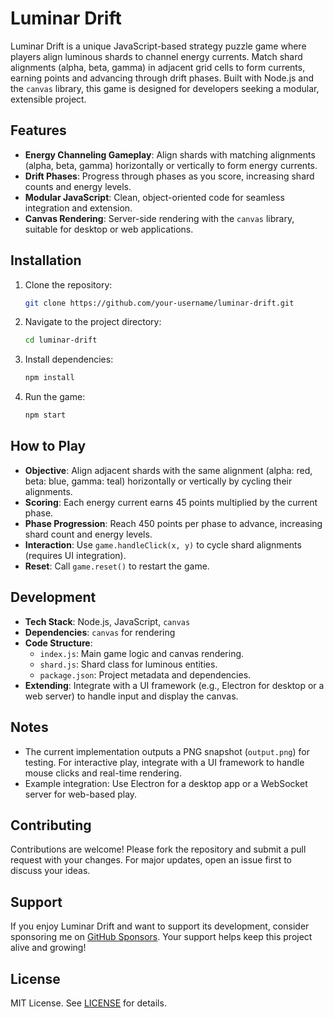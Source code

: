 # Luminar Drift

Luminar Drift is a unique JavaScript-based strategy puzzle game where players align luminous shards to channel energy currents. Match shard alignments (alpha, beta, gamma) in adjacent grid cells to form currents, earning points and advancing through drift phases. Built with Node.js and the `canvas` library, this game is designed for developers seeking a modular, extensible project.

## Features
- **Energy Channeling Gameplay**: Align shards with matching alignments (alpha, beta, gamma) horizontally or vertically to form energy currents.
- **Drift Phases**: Progress through phases as you score, increasing shard counts and energy levels.
- **Modular JavaScript**: Clean, object-oriented code for seamless integration and extension.
- **Canvas Rendering**: Server-side rendering with the `canvas` library, suitable for desktop or web applications.

## Installation
1. Clone the repository:
   ```bash
   git clone https://github.com/your-username/luminar-drift.git
   ```
2. Navigate to the project directory:
   ```bash
   cd luminar-drift
   ```
3. Install dependencies:
   ```bash
   npm install
   ```
4. Run the game:
   ```bash
   npm start
   ```

## How to Play
- **Objective**: Align adjacent shards with the same alignment (alpha: red, beta: blue, gamma: teal) horizontally or vertically by cycling their alignments.
- **Scoring**: Each energy current earns 45 points multiplied by the current phase.
- **Phase Progression**: Reach 450 points per phase to advance, increasing shard count and energy levels.
- **Interaction**: Use `game.handleClick(x, y)` to cycle shard alignments (requires UI integration).
- **Reset**: Call `game.reset()` to restart the game.

## Development
- **Tech Stack**: Node.js, JavaScript, `canvas`
- **Dependencies**: `canvas` for rendering
- **Code Structure**:
  - `index.js`: Main game logic and canvas rendering.
  - `shard.js`: Shard class for luminous entities.
  - `package.json`: Project metadata and dependencies.
- **Extending**: Integrate with a UI framework (e.g., Electron for desktop or a web server) to handle input and display the canvas.

## Notes
- The current implementation outputs a PNG snapshot (`output.png`) for testing. For interactive play, integrate with a UI framework to handle mouse clicks and real-time rendering.
- Example integration: Use Electron for a desktop app or a WebSocket server for web-based play.

## Contributing
Contributions are welcome! Please fork the repository and submit a pull request with your changes. For major updates, open an issue first to discuss your ideas.

## Support
If you enjoy Luminar Drift and want to support its development, consider sponsoring me on [GitHub Sponsors](https://github.com/sponsors/Weshyana). Your support helps keep this project alive and growing!

## License
MIT License. See [LICENSE](LICENSE) for details.
